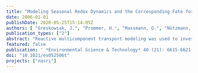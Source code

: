 ```yaml
---
title: "Modeling Seasonal Redox Dynamics and the Corresponding Fate for the Pharmaceutical Residue Phenazone During Artificial Recharge of Groundwater"
date: 2006-01-01
publishDate: 2020-05-25T15:14:05Z
authors: [ "Greskowiak, J.", "Prommer, H.", "Massmann, G.", "Nützmann, G." ]
publication_types: ["2"]
abstract: "Reactive multicomponent transport modeling was used to investigate and quantify the factors that affect redox zonation and the fate of the pharmaceutical residue phenazone during artificial recharge of groundwater at an infiltration site in Berlin, Germany. The calibrated model and the corresponding sensitivity analysis demonstrated that temporal and spatial redox zonation at the study site was driven by seasonally changing, temperature-dependent organic matter degradation rates. Breakthrough of phenazone at monitoring wells occurred primarily during the warmer summer months, when anaerobic conditions developed. Assuming a redoxsensitive phenazone degradation behavior the model results provided an excellent agreement between simulated and measured phenazone concentrations. Therefore, the fate of phenazone was shown to be indirectly controlled by the infiltration water temperature through its effect on the aquifer’s redox conditions. Other factors such as variable residence times appeared to be of less importance."
featured: false
publication: ' *Environmental Science & Technology* 40 (21): 6615-6621 [10.1021/es052506t](https://doi.org/10.1021/es052506t)'
doi: "10.1021/es052506t"
projects: ["nasri"]
---
```



